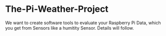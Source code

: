 # The-Pi-Weather-Project
We want to create software tools to evaluate your Raspberry Pi Data, which you get from Sensors like a humitity Sensor. 
Details will follow. 
